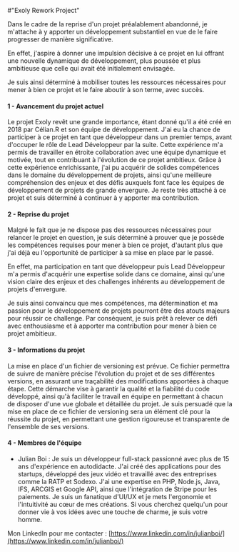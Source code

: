 #"Exoly Rework Project"

Dans le cadre de la reprise d'un projet préalablement abandonné, je m'attache à y apporter un développement substantiel en vue de le faire progresser de manière significative. 

En effet, j'aspire à donner une impulsion décisive à ce projet en lui offrant une nouvelle dynamique de développement, plus poussée et plus ambitieuse que celle qui avait été initialement envisagée. 

Je suis ainsi déterminé à mobiliser toutes les ressources nécessaires pour mener à bien ce projet et le faire aboutir à son terme, avec succès.

#### 1 - Avancement du projet actuel

Le projet Exoly revêt une grande importance, étant donné qu'il a été créé en 2018 par Célian.R et son équipe de développement. J'ai eu la chance de participer à ce projet en tant que développeur dans un premier temps, avant d'occuper le rôle de Lead Développeur par la suite. Cette expérience m'a permis de travailler en étroite collaboration avec une équipe dynamique et motivée, tout en contribuant à l'évolution de ce projet ambitieux. Grâce à cette expérience enrichissante, j'ai pu acquérir de solides compétences dans le domaine du développement de projets, ainsi qu'une meilleure compréhension des enjeux et des défis auxquels font face les équipes de développement de projets de grande envergure. Je reste très attaché à ce projet et suis déterminé à continuer à y apporter ma contribution.

#### 2 - Reprise du projet

Malgré le fait que je ne dispose pas des ressources nécessaires pour relancer le projet en question, je suis déterminé à prouver que je possède les compétences requises pour mener à bien ce projet, d'autant plus que j'ai déjà eu l'opportunité de participer à sa mise en place par le passé. 

En effet, ma participation en tant que développeur puis Lead Développeur m'a permis d'acquérir une expertise solide dans ce domaine, ainsi qu'une vision claire des enjeux et des challenges inhérents au développement de projets d'envergure. 

Je suis ainsi convaincu que mes compétences, ma détermination et ma passion pour le développement de projets pourront être des atouts majeurs pour réussir ce challenge. Par conséquent, je suis prêt à relever ce défi avec enthousiasme et à apporter ma contribution pour mener à bien ce projet ambitieux.


#### 3 - Informations du projet

La mise en place d'un fichier de versioning est prévue. Ce fichier permettra de suivre de manière précise l'évolution du projet et de ses différentes versions, en assurant une traçabilité des modifications apportées à chaque étape. Cette démarche vise à garantir la qualité et la fiabilité du code développé, ainsi qu'à faciliter le travail en équipe en permettant à chacun de disposer d'une vue globale et détaillée du projet. Je suis persuadé que la mise en place de ce fichier de versioning sera un élément clé pour la réussite du projet, en permettant une gestion rigoureuse et transparente de l'ensemble de ses versions.

#### 4 - Membres de l'équipe

- Julian Boi : Je suis un développeur full-stack passionné avec plus de 15 ans d'expérience en autodidacte. J'ai créé des applications pour des startups, développé des jeux vidéo et travaillé avec des entreprises comme la RATP et Sodexo. J'ai une expertise en PHP, Node.js, Java, IFS, ARCGIS et Google API, ainsi que l'intégration de Stripe pour les paiements. Je suis un fanatique d'UI/UX et je mets l'ergonomie et l'intuitivité au cœur de mes créations. Si vous cherchez quelqu'un pour donner vie à vos idées avec une touche de charme, je suis votre homme.

Mon LinkedIn pour me contacter :    [https://www.linkedin.com/in/julianboi/](https://www.linkedin.com/in/julianboi/)